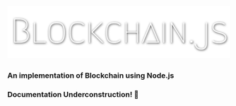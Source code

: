 # ![blockchain.js](./blockchain.js.svg)

### An implementation of Blockchain using Node.js

### Documentation Underconstruction! 👷
